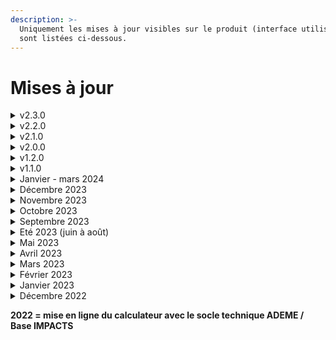 ```yaml
---
description: >-
  Uniquement les mises à jour visibles sur le produit (interface utilisateur)
  sont listées ci-dessous.
---
```


# Mises à jour



<details>

<summary>v2.3.0</summary>

* [Transport aérien](https://fabrique-numerique.gitbook.io/ecobalyse/textile/cycle-de-vie-des-produits-textiles/transport) adapté en fonction de la durabilité
* Réorganisation des colonnes dans l['explorateur textile](https://ecobalyse.beta.gouv.fr/#/explore/textile)
* Correction de bug: Ajout dans l'étape de distribution des étapes de transport routier

</details>

<details>

<summary>v2.2.0</summary>

* Ajout du sélecteur de durabilité physique en mode exploratoire
* Mise à jour du [calcul du coton recyclé](https://fabrique-numerique.gitbook.io/ecobalyse/textile/correctifs-donnees/corr1-coton-recycle) issus de la Base Impact&#x20;

</details>

<details>

<summary>v2.1.0</summary>

* Ajout du sélecteur de versions
* Possibilité de télécharger les données de l'explorateur au format CSV.
* Ajout de l'upcycling

</details>

<details>

<summary>v2.0.0</summary>

* Modification du calcul de la [durabilité non physique ](https://fabrique-numerique.gitbook.io/ecobalyse/textile/durabilite)pour s'appuyer sur 3 critères

</details>

<details>

<summary>v1.2.0</summary>

* Ajout du lien du formulaire pour ajouter des nouvelles catégories

</details>

<details>

<summary>v1.1.0</summary>

* Afficher l'origine des ingrédients, matériaux dans l'explorateur

</details>

<details>

<summary>Janvier - mars 2024</summary>

* Développement de l'outil dans une version "offline" dans l'attente d'un feu vert politique
* Principaux enrichissements apportés
  * Prise en compte de la durabilité à travers un coefficient de durabilité
  * Remplacement de la Base Impacts (ADEME) par des procédés Ecoinvent
  * Enrichissements de procédés Matières&#x20;

</details>

<details>

<summary>Décembre 2023</summary>

* Intégration stocks dormants (deadstocks)\
  Plus d'informations sur cette [page](https://fabrique-numerique.gitbook.io/ecobalyse/textile/cas-particuliers/stocks-dormants-deadstock).
* Possibilité de désactiver des étapes/procédés dans l'interface\
  (cela permet notamment de faciliter la modélisation de vêtements [upcyclés](https://fabrique-numerique.gitbook.io/ecobalyse/textile/cas-particuliers/surcyclage-upcycling))

</details>

<details>

<summary>Novembre 2023</summary>

* Inventaires enrichis\
  Enrichissement de certaines inventaires/procédés d'ennoblissement (1 blanchiment, 2 teintures, 2 impressions) afin de mieux refléter l'impact des substances chimiques.\
  Plus d'information sur cette [page](https://fabrique-numerique.gitbook.io/ecobalyse/textile/etapes-du-cycle-de-vie/ennoblissement/inventaires-enrichis).

</details>

<details>

<summary>Octobre 2023</summary>

* Intégration du complément "Microfibres"\
  Ajout d'un complément "hors-ACV" afin d'intégrer l'impact des microfibres relarguées tout au long du cycle de vie dans différents compartiments (eau, air, sol). \
  Plus d'information sur cette [page](https://fabrique-numerique.gitbook.io/ecobalyse/textile/complements-hors-acv/microfibres).
* Ajout d'un impact agrégé "Coût environnemental" \
  Plus d'informations sur cette [page](https://fabrique-numerique.gitbook.io/ecobalyse/textile/impacts-consideres).

</details>

<details>

<summary>Septembre 2023</summary>

* Intégration du complément "Export Hors Europe" \
  Ajout d'un complément "hors-ACV" afin d'intégrer l'impact des vêtements exportés hors Europe et non-réutilisés. Plus d'information sur cette [page](https://fabrique-numerique.gitbook.io/ecobalyse/textile/complements-hors-acv/export-hors-europe).
* Comparaison inter-catégorie \
  Ecobalyser permet désormais de comparer des produits de différentes catégories \
  (ex: un poulet vs un t-shirt) dans le module "Comparer" à droite de l'interface.
* Harmonisation de l'interface avec l'Alimentaire\
  La présentation des étapes du cycle de vie évolue.

</details>

<details>

<summary>Eté 2023 (juin à août)</summary>

* Filage vs Filature\
  Distinction du procédé de fabrication du fil selon le type de fibre\
  procédé Filage = fibres synthétiques\
  procédé Filature = autres fibres &#x20;
* Filature conventionnelle (ring spinning) vs non conventionnelle (open-end spinning)\
  Possibilité de préciser le procédé de filature
* Consommation d'électricité (étape Fabrication du fil)\
  Nouveau calcul de la consommation d'électricité => prise en compte de l'épaisseur (titrage) du fil à fabriquer et du procédé utilisé (filage, filature conventionnelle, filature non-conventionnelle)
* Harmonisation de l'interface avec l'Alimentaire\
  La présentation des résultats (bloc bleu en haut à droite du calculateur) évolue.

</details>

<details>

<summary>Mai 2023</summary>

* Ouverture des scénarios de modélisation\
  L'API et l'interface en ligne permettent désormais d'accéder aux paramètres des modélisations produit. Cela facilite le partage de scénarios entre acteurs.&#x20;
* Webinaire technique (12 mai 2023)\
  Mise en place d'un webinaire en ligne présentant les avancées méthodologiques du dispositif d'affichage environnemental Textile.\
  Replay => [accès](https://ademecloud-my.sharepoint.com/personal/fabien\_fougeroux\_ademe\_fr/\_layouts/15/stream.aspx?id=%2Fpersonal%2Ffabien%5Ffougeroux%5Fademe%5Ffr%2FDocuments%2FPartage%2FAffichage%20Environnemental%20Textile%2Emp4\&ga=1)\
  Slides => [accès](https://docs.google.com/presentation/d/1xhv6oYeVitYJT9dsPYXUtv1xjIW7MVR\_Fe8eaE1e8FU/edit?usp=sharing)&#x20;

</details>

<details>

<summary>Avril 2023</summary>

* Explorateur produit
  * simplification des catégories
  * réajustement des valeurs par défaut en se basant sur les données moyennes du PEFCR A\&F ainsi que sur les travaux internes Ecobalyse
* Tissage : ~~Duitage~~ => Titrage\
  Introduction du paramètre Titrage (Nm) (au sein de l'étape Filature) dans le calcul de la consommation d'électricité (kW) du Tissage. Le paramètre initial (Duitage) est supprimé car il n'est pas aussi bien maîtrisé que le Titrage par les marques
* Surface (m2) + Densité de fils (/cm)\
  Ajout de ces deux indicateurs d'aide à la décision (dans la vision "Détaillée" du calculateur) afin d'éclairer les choix de modélisation de l'utilisateur
* Tricotage\
  Possibilité de sélectionner le type de tricotage (circulaire, rectiligne, seamless, fully-fashioned)
* Confection (complexité)\
  Intégration d'une notion de complexité (un nombre de minutes) afin de préciser la consommation d'électricité
* Correction de bugs

</details>

<details>

<summary>Mars 2023</summary>

Aucune modification; la majorité de l'équipe fut mobilisée sur l'Alimentaire.

</details>

<details>

<summary>Février 2023</summary>

#### Refonte module _**Fabrication de l'étoffe (dans la Documentation)**_

:warning: La Documentation est à jour mais pas le Calculateur (prévu pour mars 2023)&#x20;

* Tissage : ajout du paramètre "Titrage" (exprimé en Nm et affiché dans l'étape Filature) en remplacement du paramètre "Duitage" (car non maîtrisé par les principaux metteurs sur le marché)
* Tricotage : possibilité de préciser la technique utilisée (rectiligne, circulaire, seamless)
* Poids & Grammage par défaut : réajustement des valeurs par défaut (poids et grammage) par vêtement (t-shirt, robe, etc.) en intégrant les données moyennes du PEFCR A\&F&#x20;
* Tissage : ajout de deux indicateurs d'aide à la décision (surface d'étoffe et densité de fils) afin d'éclairer les choix de modélisation de l'utilisateur
* Filature : intégration du paramètre "titrage du fil" qui impacte d'autant la densité de fils (et donc la consommation d'électricité) utilisée en arrière plan pour le tissage
* &#x20;Autre : ajout de deux indicateurs d'aide à la décision (grammage et surface) au début du formulaire afin d'éclairer les choix de modélisation de l'utilisateur

#### Ajout section _Nous Contacter_

Permet aux utilisateurs de rentrer plus facilement en contact avec nous.

</details>

<details>

<summary>Janvier 2023</summary>

* ajout de la section "**Mises à jour**"
* enrichissement de la section "**Contribuer aux travaux**" avec la mise à disposition d'une Fiche Produit (sous format GSheet & GSlides) afin de permettre aux partenaires d'Ecobalyse (marques, bureaux d'études, etc.) de nous transmettre des données de produits réels afin d'enrichir le calculateur

</details>

<details>

<summary>Décembre 2022</summary>

#### Refonte du module _**Ennoblissement**_

* Teinture : suppression des procédés majorants de la Base Impacts \
  (ne sont pas représentatifs des réalités métier = consommation d'énergie trop élevée)
* Teinture : possibilité de modéliser de la teinture sur fil/étoffe/article
* Impression : possibilité de modéliser un procédé d'impression&#x20;
* Chaleur : possibilité de préciser la source de chaleur (charbon, gaz naturel, fioul lourd, fioul léger) utilisée&#x20;
* Finition : ajout d'une étape par défaut (apprêt chimique)&#x20;

</details>

**2022 = mise en ligne du calculateur avec le socle technique ADEME / Base IMPACTS**
